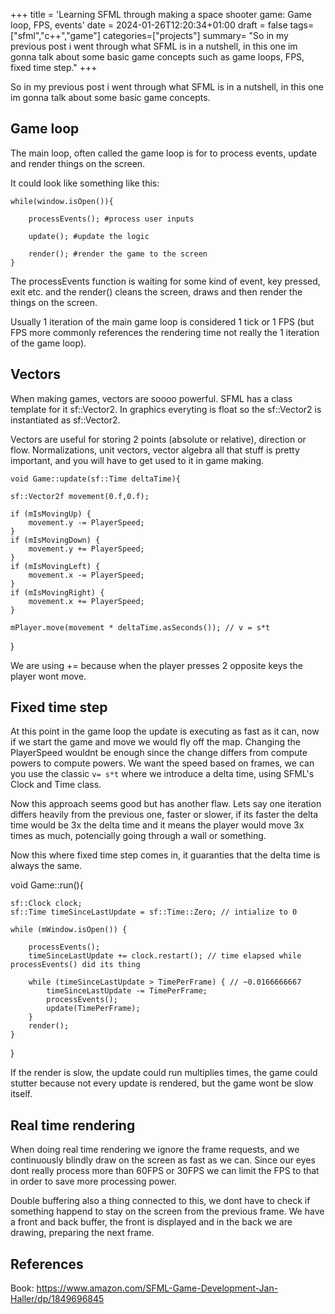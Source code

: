 +++
title = 'Learning SFML through making a space shooter game: Game loop, FPS, events'
date = 2024-01-26T12:20:34+01:00
draft = false
tags=["sfml","c++","game"]
categories=["projects"]
summary= "So in my previous post i went through what SFML is in a nutshell, in this one im gonna talk about some basic game concepts such as game loops, FPS, fixed time step."
+++

So in my previous post i went through what SFML is in a nutshell, in this one im gonna talk about some basic game concepts.

## Game loop

The main loop, often called the game loop is for to process events, update and render things on the screen.

It could look like something like this:

```
while(window.isOpen()){

    processEvents(); #process user inputs

    update(); #update the logic

    render(); #render the game to the screen
}
```




The processEvents function is waiting for some kind of event, key pressed, exit etc. and the render() cleans the screen, draws and then render the things on the screen.

Usually 1 iteration of the main game loop is considered 1 tick or 1 FPS (but FPS more commonly references the rendering time not really the 1 iteration of the game loop).

## Vectors

When making games, vectors are soooo powerful. SFML has a class template for it sf::Vector2. In graphics everyting is float so the sf::Vector2 is instantiated as sf::Vector2<float>.

Vectors are useful for storing 2 points (absolute or relative), direction or flow. Normalizations, unit vectors, vector algebra all that stuff is pretty important, and you will have to get used to it in game making.


`void Game::update(sf::Time deltaTime){`

    sf::Vector2f movement(0.f,0.f);

    if (mIsMovingUp) {
        movement.y -= PlayerSpeed;
    }
    if (mIsMovingDown) {
        movement.y += PlayerSpeed;
    }
    if (mIsMovingLeft) {
        movement.x -= PlayerSpeed;
    }
    if (mIsMovingRight) {
        movement.x += PlayerSpeed;
    }

    mPlayer.move(movement * deltaTime.asSeconds()); // v = s*t
}

We are using += because when the player presses 2 opposite keys the player wont move. 

## Fixed time step

At this point in the game loop the update is executing as fast as it can, now if we start the game and move we would fly off the map. Changing the PlayerSpeed wouldnt be enough since the change differs from compute powers to compute powers. We want the speed based on frames, we can you use the classic `v= s*t` where we introduce a delta time, using SFML's Clock and Time class.

Now this approach seems good but has another flaw. Lets say one iteration differs heavily from the previous one, faster or slower, if its faster the delta time would be 3x the delta time and it means the player would move 3x times as much, potencially going through a wall or something.

Now this where fixed time step comes in, it guaranties that the delta time is always the same.


void Game::run(){

    sf::Clock clock;
    sf::Time timeSinceLastUpdate = sf::Time::Zero; // intialize to 0

    while (mWindow.isOpen()) {
 
        processEvents();
        timeSinceLastUpdate += clock.restart(); // time elapsed while processEvents() did its thing

        while (timeSinceLastUpdate > TimePerFrame) { // ~0.0166666667
            timeSinceLastUpdate -= TimePerFrame;
            processEvents();
            update(TimePerFrame);
        }
        render();
    }
}

If the render is slow, the update could run multiplies times, the game could stutter because not every update is rendered, but the game wont be slow itself.

## Real time rendering

When doing real time rendering we ignore the frame requests, and we continuously blindly draw on the screen as fast as we can. Since our eyes dont really process more than 60FPS or 30FPS we can limit the FPS to that in order to save more processing power.

Double buffering also a thing connected to this, we dont have to check if something happend to stay on the screen from the previous frame. We have a front and back buffer, the front is displayed and in the back we are drawing, preparing the next frame.



## References
Book: https://www.amazon.com/SFML-Game-Development-Jan-Haller/dp/1849696845
